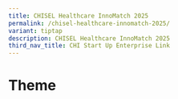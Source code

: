 ```yaml
---
title: CHISEL Healthcare InnoMatch 2025
permalink: /chisel-healthcare-innomatch-2025/
variant: tiptap
description: CHISEL Healthcare InnoMatch 2025
third_nav_title: CHI Start Up Enterprise Link
---
```

<h1>Theme</h1>
<p></p>
<p></p>
<p></p>